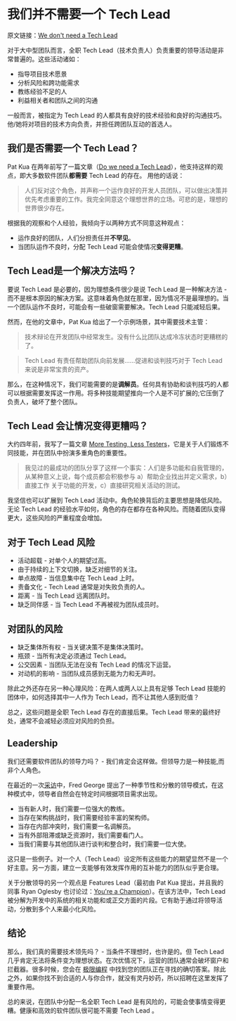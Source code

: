 # 我们并不需要一个 Tech Lead

原文链接：[We don't need a Tech Lead](http://vvgomes.com/we-dont-need-tech-leads/)

对于大中型团队而言，全职 Tech Lead（技术负责人）负责重要的领导活动是非常普遍的。这些活动诸如：

 - 指导项目技术愿景
 - 分析风险和跨功能需求
 - 教练经验不足的人
 - 利益相关者和团队之间的沟通

一般而言，被指定为 Tech Lead 的人都具有良好的技术经验和良好的沟通技巧。他/她将对项目的技术方向负责，并担任跨团队互动的首选人。

## 我们是否需要一个 Tech Lead？

Pat Kua 在两年前写了一篇文章（[Do we need a Tech Lead](https://www.thekua.com/atwork/2014/10/do-we-need-a-tech-lead/)），他支持这样的观点，即大多数软件团队**都需要** Tech Lead 的存在。 用他的话说：

> 人们反对这个角色，并声称一个运作良好的开发人员团队，可以做出决策并优先考虑重要的工作。我完全同意这个理想世界的立场。可悲的是，理想的世界很少存在。

根据我的观察和个人经验，我倾向于以两种方式不同意这种观点：

 - 运作良好的团队，人们分担责任并**不罕见**。
 - 当团队运作不良时，分配 Tech Lead 可能会使情况**变得更糟**。

## Tech Lead是一个解决方法吗？

要说 Tech Lead 是必要的，因为理想条件很少是说 Tech Lead 是一种解决方法 - 而不是根本原因的解决方案。这意味着角色就在那里，因为情况不是最理想的。当一个团队运作不良时，可能会有一些破窗需要解决。Tech Lead 只能减轻后果。

然而，在他的文章中，Pat Kua 给出了一个示例场景，其中需要技术主管：

> 技术辩论在开发团队中经常发生。没有什么比团队达成冷冻状态时更糟糕的了。

> Tech Lead 有责任帮助团队向前发展......促进和谈判技巧对于 Tech Lead 来说是非常宝贵的资产。

那么，在这种情况下，我们可能需要的是**调解员**。任何具有协助和谈判技巧的人都可以根据需要发挥这一作用。将多种技能期望推向一个人是不可扩展的;它压倒了负责人，破坏了整个团队。

## Tech Lead 会让情况变得更糟吗？

大约四年前，我写了一篇文章 [More Testing, Less Testers](http://vvgomes.com/more-testing-less-testers/)，它是关于人们锻炼不同技能，并在团队中扮演多重角色的重要性。

> 我见过的最成功的团队分享了这样一个事实：人们是多功能和自我管理的，从某种意义上说，每个成员都会积极参与 a）帮助企业找出并定义需求，b）直接工作 关于功能的开发，c）直接研究相关活动的测试。

我坚信也可以扩展到 Tech Lead 活动中。角色轮换背后的主要思想是降低风险。无论 Tech Lead 的经验水平如何，角色的存在都存在各种风险。而随着团队变得更大，这些风险的严重程度会增加。

## 对于 Tech Lead 风险

 - 活动超载 - 对单个人的期望过高。
 - 由于持续的上下文切换，缺乏对细节的关注。
 - 单点故障 - 当信息集中在 Tech Lead 上时。
 - 责备文化 - Tech Lead 通常是对失败负责的人。
 - 距离 - 当 Tech Lead 远离团队时。
 - 缺乏同伴感 - 当 Tech Lead 不再被视为团队成员时。

## 对团队的风险

 - 缺乏集体所有权 - 当关键决策不是集体决策时。
 - 瓶颈 - 当所有决定必须通过 Tech Lead。
 - 公交因素 - 当团队无法在没有 Tech Lead 的情况下运营。
 - 对动机的影响 - 当团队成员感到无能为力和无声时。

除此之外还存在另一种心理风险：在两人或两人以上具有足够 Tech Lead 技能的团体中，如何选择其中一人作为 Tech Lead，而不让其他人感到贬值？

总之，这些问题是全职 Tech Lead 存在的直接后果。Tech Lead 带来的最终好处，通常不会减轻必须应对风险的负担。

## Leadership

我们还需要软件团队的领导力吗？ - 我们肯定会这样做。但领导力是一种技能,而非个人角色。

在最近的一次[采访](http://www.se-radio.net/2016/03/se-radio-episode-253-fred-george-on-developer-anarchy/)中，Fred George 提出了一种季节性和分散的领导模式，在这种模式中，领导者自然会在特定时间根据项目需求出现。

 - 当有新人时，我们需要一位强大的教练。
 - 当存在架构挑战时，我们需要经验丰富的架构师。
 - 当存在内部冲突时，我们需要一名调解员。
 - 当有外部阻滞或缺乏资源时，我们需要看门人。
 - 当我们需要与其他团队进行谈判和整合时，我们需要一位大使。

这只是一些例子。对一个人（Tech Lead）设定所有这些能力的期望显然不是一个好主意。另一方面，建立一支能够有效发挥作用的互补能力的团队似乎更合理。

关于分散领导的另一个观点是 Features Lead（最初由 Pat Kua 提出，并且我的同事 Ryan Oglesby 也讨论过：[You're a Champion](http://ryanogles.by/youre-a-champion/)）。在该方法中，Tech Lead 被分解为开发中的系统的相关功能和或正交方面的片段。它有助于通过将领导活动，分散到多个人来最小化风险。

## 结论

那么，我们真的需要技术领先吗？  - 当条件不理想时，也许是的。但 Tech Lead 几乎肯定无法将条件变为理想状态。在次优情况下，运营的团队通常会破坏窗户和拦截器。很多时候，您会在 [极限编程](http://www.extremeprogramming.org/values.html) 中找到您的团队正在寻找的确切答案。除此之外，如果你找不到合适的人与你合作，就没有灵丹妙药，所以招聘在这里发挥了重要作用。

总的来说，在团队中分配一名全职 Tech Lead 是有风险的，可能会使事情变得更糟。健康和高效的软件团队很可能不需要 Tech Lead 。


